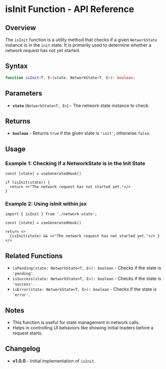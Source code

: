 # isInit Function - API Reference

## Overview
The `isInit` function is a utility method that checks if a given `NetworkState` instance is in the `init` state. It is primarily used to determine whether a network request has not yet started.

## Syntax
```typescript
function isInit<T, E>(state: NetworkState<T, E>): boolean;
```

## Parameters
- **`state`** (`NetworkState<T, E>`) - The network state instance to check.

## Returns
- **`boolean`** - Returns `true` if the given state is `'init'`, otherwise `false`.

## Usage
### Example 1: Checking if a NetworkState is in the Init State
```tsx
const [state] = useGeneratedHook() 

if (isInit(state)) {
  return <>"The network request has not started yet."</>
}
```

### Example 2: Using isInit within jsx

```tsx
import { isInit } from './network-state';

const [state] = useGeneratedHook()

return <>
  {isInit(state) && <>"The network request has not started yet."</> }
</>
```

## Related Functions
- `isPending(state: NetworkState<T, E>): boolean` - Checks if the state is `'pending'`.
- `isSuccess(state: NetworkState<T, E>): boolean` - Checks if the state is `'success'`.
- `isError(state: NetworkState<T, E>): boolean` - Checks if the state is `'error'`.

## Notes
- This function is useful for state management in network calls.
- Helps in controlling UI behaviors like showing initial loaders before a request starts.

## Changelog
- **v1.0.0** - Initial implementation of `isInit`.

